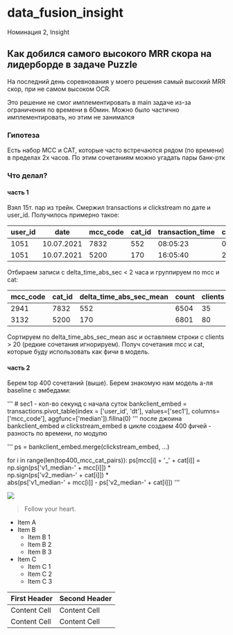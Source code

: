 # data_fusion_insight
Номинация 2, Insight

## Как добился самого высокого MRR скора на лидерборде в задаче Puzzle
На последний день соревнования у моего решения самый высокий MRR скор, при не самом высоком OCR. 

Это решение не смог имплементировать в main задаче из-за ограничения по времени в 60мин. Можно было частично имплементировать, но этим не занимался

### Гипотеза
Есть набор MCC и CAT, которые часто встречаются рядом (по времени) в пределах 2х часов. По этим сочетаниям можно угадать пары банк-ртк

### Что делал?
#### часть 1
Взял 15т. пар из трейн. Смержил transactions и clickstream по дате и user_id. Получилось примерно такое:

user_id  | date | mcc_code | cat_id | transaction_time | clickstream_time | delta_time_abs_sec
-------- | -----| -------- |------  |------            |------            |------ 
1051  | 10.07.2021 | 7832  | 552    |  08:05:23        |     09:25:43     | 4820 sec
1051  | 10.07.2021  | 5200 | 170    |  16:05:40        |     23:50:40     | 27900 sec 

Отбираем записи с delta_time_abs_sec < 2 часа и группируем по mcc и cat:

mcc_code|	cat_id|	delta_time_abs_sec_mean|	count|	clients
-------- | -----| -------- |------  |------
2941 |	7832|	552	|6504|	35|	33
3132|	5200|	170|	6801|	80|	27

Сортируем по delta_time_abs_sec_mean asc и оставляем строки с clients > 20 (редкие сочетания игнорируем). Получ сочетания mcc и cat, которые буду использовать как фичи в модель.

#### часть 2
Берем top 400 сочетаний (выше). Берем знакомую нам модель а-ля baseline с эмбедами:

'''
\# sec1 - кол-во секунд с начала суток 
bankclient_embed = transactions.pivot_table(index = ['user_id', 'dt'],
                            values=['sec1'],
                            columns=['mcc_code'],
                            aggfunc=['median']).fillna(0)
'''
после джоина bankclient_embed и clickstream_embed в цикле создаем 400 фичей - разность по времени, по модулю

'''
ps = bankclient_embed.merge(clickstream_embed, ...)
    
for i in range(len(top400_mcc_cat_pairs)):
    ps[mcc[i] + '_' + cat[i]] = np.sign(ps['v1_median-' + mcc[i]]) * \
                                np.sign(ps['v2_median-' + cat[i]]) * \
                                abs(ps['v1_median-' + mcc[i]] - ps['v2_median-' + cat[i]])
'''

![](https://pandao.github.io/editor.md/examples/images/4.jpg)

> Follow your heart.

+ Item A
+ Item B
    + Item B 1
    + Item B 2
    + Item B 3
+ Item C
    * Item C 1
    * Item C 2
    * Item C 3


First Header  | Second Header
------------- | -------------
Content Cell  | Content Cell
Content Cell  | Content Cell 
